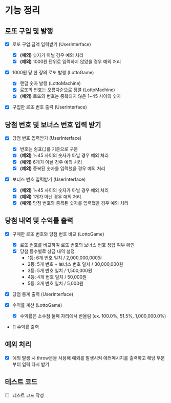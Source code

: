# 기능 정리

## 로또 구입 및 발행

- [x] 로또 구입 금액 입력받기 (UserInterface)

  - [x] **(예외)** 숫자가 아닐 경우 예외 처리
  - [x] **(예외)** 1000원 단위로 입력하지 않았을 경우 예외 처리

- [x] 1000원 당 한 장의 로또 발행 (LottoGame)

  - [x] 랜덤 숫자 발행 (LottoMachine)
  - [x] 로또의 번호는 오름차순으로 정렬 (LottoMachine)
  - [x] **(예외)** 로또의 번호는 중복되지 않은 1~45 사이의 숫자

- [x] 구입한 로또 번호 출력 (UserInterface)

## 당첨 번호 및 보너스 번호 입력 받기

- [x] 당첨 번호 입력받기 (UserInterface)

  - [x] 번호는 쉼표(,)를 기준으로 구분
  - [x] **(예외)** 1~45 사이의 숫자가 아닐 경우 예외 처리
  - [x] **(예외)** 6개가 아닐 경우 예외 처리
  - [x] **(예외)** 중복된 숫자를 입력했을 경우 예외 처리

- [x] 보너스 번호 입력받기 (UserInterface)
  - [x] **(예외)** 1~45 사이의 숫자가 아닐 경우 예외 처리
  - [x] **(예외)** 1개가 아닌 경우 예외 처리
  - [x] **(예외)** 당첨 번호와 중복된 숫자를 입력했을 경우 예외 처리

## 당첨 내역 및 수익률 출력

- [x] 구매한 로또 번호와 당첨 번호 비교 (LottoGame)

  - [x] 로또 번호를 비교하여 로또 번호의 보너스 번호 정답 여부 확인
  - [x] 당첨 등수별로 상금 내역 설정
    - 1등: 6개 번호 일치 / 2,000,000,000원
    - 2등: 5개 번호 + 보너스 번호 일치 / 30,000,000원
    - 3등: 5개 번호 일치 / 1,500,000원
    - 4등: 4개 번호 일치 / 50,000원
    - 5등: 3개 번호 일치 / 5,000원

- [x] 당첨 통계 출력 (UserInterface)

- [x] 수익률 계산 (LottoGame)

  - [x] 수익률은 소수점 둘째 자리에서 반올림 (ex. 100.0%, 51.5%, 1,000,000.0%)

- [] 수익률 출력

## 예외 처리

- [x] 예외 발생 시 throw문을 사용해 예외를 발생시켜 에러메시지를 출력하고 해당 부분부터 입력 다시 받기

## 테스트 코드

- [ ] 테스트 코드 작성
